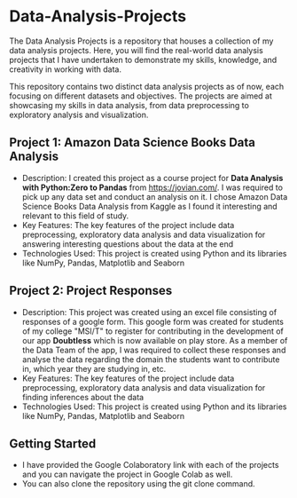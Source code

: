 # Data-Analysis-Projects
The Data Analysis Projects is a repository that houses a collection of my data analysis projects. Here, you will find the real-world data analysis projects that I have undertaken to demonstrate my skills, knowledge, and creativity in working with data.

This repository contains two distinct data analysis projects as of now, each focusing on different datasets and objectives. The projects are aimed at showcasing my skills in data analysis, from data preprocessing to exploratory analysis and visualization.

## Project 1: Amazon Data Science Books Data Analysis
* Description: I created this project as a course project for **Data Analysis with Python:Zero to Pandas** from https://jovian.com/. I was required to pick up any data set and conduct an analysis on it. I chose Amazon Data Science Books Data Analysis from Kaggle as I found it interesting and relevant to this field of study.
* Key Features: The key features of the project include data preprocessing, exploratory data analysis and data visualization for answering interesting questions about the data at the end
* Technologies Used: This project is created using Python and its libraries like NumPy, Pandas, Matplotlib and Seaborn

## Project 2: Project Responses
* Description: This project was created using an excel file consisting of responses of a google form. This google form was created for students of my college "MSI/T" to register for contributing in the development of our app **Doubtless** which is now available on play store. As a member of the Data Team of the app, I was required to collect these responses and analyse the data regarding the domain the students want to contribute in, which year they are studying in, etc.
* Key Features: The key features of the project include data preprocessing, exploratory data analysis and data visualization for finding inferences about the data
* Technologies Used: This project is created using Python and its libraries like NumPy, Pandas, Matplotlib and Seaborn

## Getting Started
* I have provided the Google Colaboratory link with each of the projects and you can navigate the project in Google Colab as well.
* You can also clone the repository using the git clone command.
